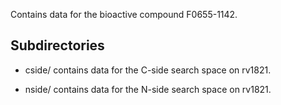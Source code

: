 Contains data for the bioactive compound F0655-1142.

## Subdirectories

- cside/ contains data for the C-side search space on rv1821.

- nside/ contains data for the N-side search space on rv1821.

